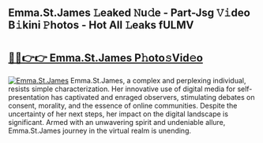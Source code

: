 ## Emma.St.James 𝙻eaked 𝙽u𝚍e - Part-Jsg 𝚅𝚒deo B𝚒kini 𝙿hotos - Hot All 𝙻eaks fULMV

# <h2><a href="http://ld3j6v.urlbe.top/?page=Emma.St.James">🔗🔗👉👉 Emma.St.James P𝚑oto𝚜Vid𝚎o</a></h2>

[![Emma.St.James](https://i.imgur.com/eBuTRDB.gif)](http://ld3j6v.urlbe.top/?page=Emma.St.James)
Emma.St.James, a complex and perplexing individual, resists simple characterization. Her innovative use of digital media for self-presentation has captivated and enraged observers, stimulating debates on consent, morality, and the essence of online communities. Despite the uncertainty of her next steps, her impact on the digital landscape is significant. Armed with an unwavering spirit and undeniable allure, Emma.St.James journey in the virtual realm is unending.
